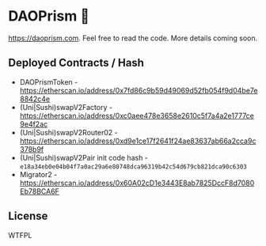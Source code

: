 # DAOPrism 🍣

https://daoprism.com. Feel free to read the code. More details coming soon.

## Deployed Contracts / Hash

- DAOPrismToken - https://etherscan.io/address/0x7fd86c9b59d49069d52fb054f9d04be7e8842c4e
- (Uni|Sushi)swapV2Factory - https://etherscan.io/address/0xc0aee478e3658e2610c5f7a4a2e1777ce9e4f2ac
- (Uni|Sushi)swapV2Router02 - https://etherscan.io/address/0xd9e1ce17f2641f24ae83637ab66a2cca9c378b9f
- (Uni|Sushi)swapV2Pair init code hash - `e18a34eb0e04b04f7a0ac29a6e80748dca96319b42c54d679cb821dca90c6303`
- Migrator2 - https://etherscan.io/address/0x60A02cD1e3443E8ab7825DccF8d7080Eb78BCA6F

## License

WTFPL
